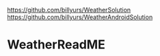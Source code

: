 https://github.com/billyurs/WeatherSolution
https://github.com/billyurs/WeatherAndroidSolution

# WeatherReadME
